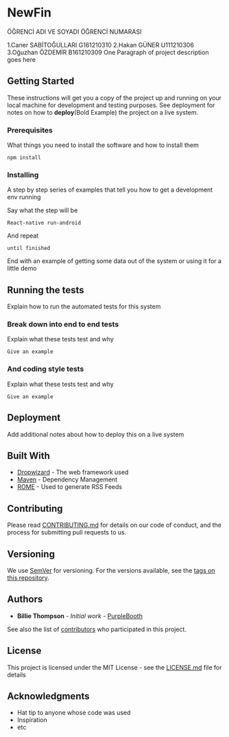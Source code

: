 
# NewFin

ÖĞRENCİ ADI VE SOYADI		ÖĞRENCİ NUMARASI

1.Caner SABİTOĞULLARI		G161210310
2.Hakan GÜNER			      U111210306
3.Oğuzhan ÖZDEMİR		    B161210309
One Paragraph of project description goes here

## [](https://github.com/yazilimperver/Utilities/blob/master/ReadMeTemplate.md#getting-started)Getting Started

These instructions will get you a copy of the project up and running on your local machine for development and testing purposes. See deployment for notes on how to  **deploy**(Bold Example) the project on a live system.

### [](https://github.com/yazilimperver/Utilities/blob/master/ReadMeTemplate.md#prerequisites)Prerequisites

What things you need to install the software and how to install them

```
npm install

```

### [](https://github.com/yazilimperver/Utilities/blob/master/ReadMeTemplate.md#installing)Installing

A step by step series of examples that tell you how to get a development env running

Say what the step will be

```
React-native run-android

```

And repeat

```
until finished

```

End with an example of getting some data out of the system or using it for a little demo

## [](https://github.com/yazilimperver/Utilities/blob/master/ReadMeTemplate.md#running-the-tests)Running the tests

Explain how to run the automated tests for this system

### [](https://github.com/yazilimperver/Utilities/blob/master/ReadMeTemplate.md#break-down-into-end-to-end-tests)Break down into end to end tests

Explain what these tests test and why

```
Give an example

```

### [](https://github.com/yazilimperver/Utilities/blob/master/ReadMeTemplate.md#and-coding-style-tests)And coding style tests

Explain what these tests test and why

```
Give an example

```

## [](https://github.com/yazilimperver/Utilities/blob/master/ReadMeTemplate.md#deployment)Deployment

Add additional notes about how to deploy this on a live system

## [](https://github.com/yazilimperver/Utilities/blob/master/ReadMeTemplate.md#built-with)Built With

-   [Dropwizard](http://www.dropwizard.io/1.0.2/docs/)  - The web framework used
-   [Maven](https://maven.apache.org/)  - Dependency Management
-   [ROME](https://rometools.github.io/rome/)  - Used to generate RSS Feeds

## [](https://github.com/yazilimperver/Utilities/blob/master/ReadMeTemplate.md#contributing)Contributing

Please read  [CONTRIBUTING.md](https://gist.github.com/PurpleBooth/b24679402957c63ec426)  for details on our code of conduct, and the process for submitting pull requests to us.

## [](https://github.com/yazilimperver/Utilities/blob/master/ReadMeTemplate.md#versioning)Versioning

We use  [SemVer](http://semver.org/)  for versioning. For the versions available, see the  [tags on this repository](https://github.com/your/project/tags).

## [](https://github.com/yazilimperver/Utilities/blob/master/ReadMeTemplate.md#authors)Authors

-   **Billie Thompson**  -  _Initial work_  -  [PurpleBooth](https://github.com/PurpleBooth)

See also the list of  [contributors](https://github.com/your/project/contributors)  who participated in this project.

## [](https://github.com/yazilimperver/Utilities/blob/master/ReadMeTemplate.md#license)License

This project is licensed under the MIT License - see the  [LICENSE.md](https://github.com/yazilimperver/Utilities/blob/master/LICENSE.md)  file for details

## [](https://github.com/yazilimperver/Utilities/blob/master/ReadMeTemplate.md#acknowledgments)Acknowledgments

-   Hat tip to anyone whose code was used
-   Inspiration
-   etc
